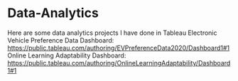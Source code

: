 # Data-Analytics
Here are some data analytics projects I have done in Tableau 
Electronic Vehicle Preference Data Dashboard: https://public.tableau.com/authoring/EVPreferenceData2020/Dashboard1#1<br>
Online Learning Adaptability Dashboard: https://public.tableau.com/authoring/OnlineLearningAdaptability/Dashboard1#1 
